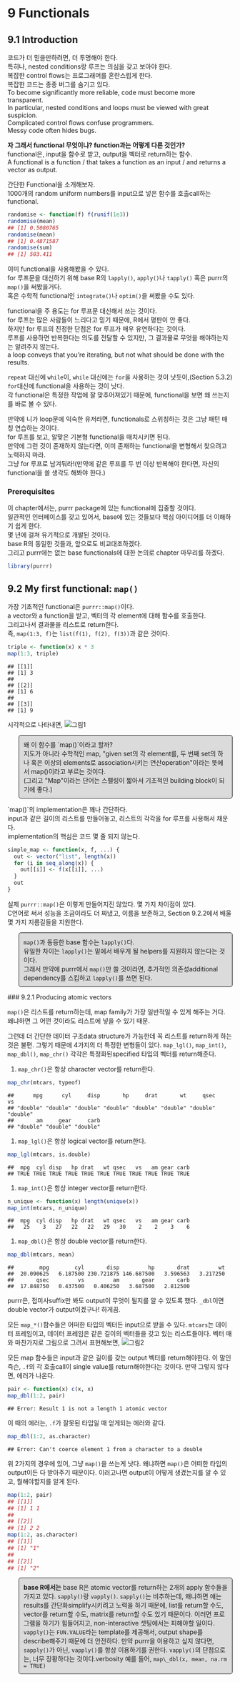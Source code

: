 9 Functionals
=============

9.1 Introduction
----------------

코드가 더 믿을만하려면, 더 투명해야 한다. <br /> 특히나, nested conditions랑 루프는 의심을 갖고 보아야 한다. <br /> 복잡한 control flows는 프로그래머를 혼란스럽게 한다. <br /> 복잡한 코드는 종종 버그를 숨기고 있다. <br /> To become significantly more reliable, code must become more transparent. <br /> In particular, nested conditions and loops must be viewed with great suspicion. <br /> Complicated control flows confuse programmers. <br /> Messy code often hides bugs.

**자 그래서 functional 무엇이냐? function과는 어떻게 다른 것인가?** <br /> functional은, input을 함수로 받고, output을 벡터로 return하는 함수. <br /> A functional is a function / that takes a function as an input / and returns a vector as output.

간단한 Functional을 소개해보자. <br /> 1000개의 random uniform numbers를 input으로 넣은 함수를 호출call하는 functional.

``` r
randomise <- function(f) f(runif(1e3))
randomise(mean)
## [1] 0.5080765
randomise(mean)
## [1] 0.4871587
randomise(sum)
## [1] 503.411
```

이미 functional을 사용해봤을 수 있다. <br /> for 루프문을 대신하기 위해 base R의 `lapply()`, `apply()`나 `tapply()` 혹은 purrr의 `map()`을 써봤을거다. <br /> 혹은 수학적 functional인 `integrate()`나 `optim()`을 써봤을 수도 있다.

functional을 주 용도는 for 루프문 대신해서 쓰는 것이다. <br /> for 루프는 많은 사람들이 느리다고 믿기 때문에, R에서 평판이 안 좋다. <br /> 하지만 for 루프의 진정한 단점은 for 루프가 매우 유연하다는 것이다. <br /> 루프를 사용하면 반복한다는 의도를 전달할 수 있지만, 그 결과물로 무엇을 해야하는지는 알려주지 않는다. <br /> a loop conveys that you’re iterating, but not what should be done with the results.

`repeat` 대신에 `while`이, `while` 대신에는 `for`을 사용하는 것이 낫듯이,(Section 5.3.2) <br /> `for`대신에 functional을 사용하는 것이 낫다. <br /> 각 functional은 특정한 작업에 잘 맞추어져있기 때문에, functional을 보면 왜 쓰는지를 바로 볼 수 있다.

만약에 니가 loop문에 익숙한 유저라면, functionals로 스위칭하는 것은 그냥 패턴 매칭 연습하는 것이다. <br /> for 루프를 보고, 알맞은 기본형 functional을 매치시키면 된다. <br /> 만약에 그런 것이 존재하지 않는다면, 이미 존재하는 functional을 변형해서 찾으려고 노력하지 마라. <br /> 그냥 for 루프로 남겨둬라!(만약에 같은 루프를 두 번 이상 반복해야 한다면, 자신의 functional을 쓸 생각도 해봐야 한다.)

### Prerequisites

이 chapter에서는, purrr package에 있는 functional에 집중할 것이다. <br /> 일관적인 인터페이스를 갖고 있어서, base에 있는 것들보다 핵심 아이디어를 더 이해하기 쉽게 한다. <br /> 몇 년에 걸쳐 유기적으로 개발된 것이다. <br /> base R의 동일한 것들과, 앞으로도 비교대조하겠다. <br /> 그리고 purrr에는 없는 base functionals에 대한 논의로 chapter 마무리를 하겠다.

``` r
library(purrr)
```

9.2 My first functional: `map()`
--------------------------------

가장 기초적인 functional은 `purrr::map()`이다. <br /> a vector와 a function을 받고, 벡터의 각 element에 대해 함수를 호출한다. <br /> 그리고나서 결과물을 리스트로 return한다. <br /> 즉, `map(1:3, f)`는 `list(f(1), f(2), f(3))`과 같은 것이다.

``` r
triple <- function(x) x * 3
map(1:3, triple)
```

    ## [[1]]
    ## [1] 3
    ## 
    ## [[2]]
    ## [1] 6
    ## 
    ## [[3]]
    ## [1] 9

시각적으로 나타내면, ![그림1](https://d33wubrfki0l68.cloudfront.net/f0494d020aa517ae7b1011cea4c4a9f21702df8b/2577b/diagrams/functionals/map.png)

<style>
p.comment {
background-color: #DBDBDB;
padding: 10px;
border: 1px solid black;
margin-left: 25px;
border-radius: 5px;
}
</style>
<p class="comment">
왜 이 함수를 `map()`이라고 할까? <br /> 지도가 아니라 수학적인 map, "given set의 각 element를, 두 번째 set의 하나 혹은 이상의 elements로 association시키는 연산operation"이라는 뜻에서 map()이라고 부르는 것이다. <br /> (그리고 "Map"이라는 단어는 스펠링이 짧아서 기초적인 building block이 되기에 좋다.)
</p>
`map()`의 implementation은 꽤나 간단하다. <br /> input과 같은 길이의 리스트를 만들어놓고, 리스트의 각각을 for 루프를 사용해서 채운다. <br /> implementation의 핵심은 코드 몇 줄 되지 않는다.

``` r
simple_map <- function(x, f, ...) {
  out <- vector("list", length(x))
  for (i in seq_along(x)) {
    out[[i]] <- f(x[[i]], ...)
  }
  out
}
```

실제 `purrr::map()`은 이렇게 만들어지진 않았다. 몇 가지 차이점이 있다. <br /> C언어로 써서 성능을 조금이라도 더 짜냈고, 이름을 보존하고, Section 9.2.2에서 배울 몇 가지 지름길들을 지원한다.

<p class="comment">
<code>map()</code>과 동등한 base 함수는 <code>lapply()</code>다. <br /> 유일한 차이는 <code>lapply()</code>는 밑에서 배우게 될 helpers를 지원하지 않는다는 것이다. <br /> 그래서 만약에 purrr에서 <code>map()</code>만 쓸 것이라면, 추가적인 의존성additional dependency를 스킵하고 <code>lapply()</code>를 쓰면 된다.
</p>
### 9.2.1 Producing atomic vectors

`map()`은 리스트를 return하는데, map family가 가장 일반적일 수 있게 해주는 거다. 왜냐하면 그 어떤 것이라도 리스트에 넣을 수 있기 때문.

그런데 더 간단한 데이터 구조data structure가 가능한데 꼭 리스트를 return하게 하는 것은 불편. 그렇기 때문에 4가지의 더 특정한 변형들이 있다. `map_lgl()`, `map_int()`, `map_dbl()`, `map_chr()` 각각은 특정화된specified 타입의 벡터를 return해준다.

1.  `map_chr()`은 항상 character vector를 return한다.

``` r
map_chr(mtcars, typeof)
```

    ##      mpg      cyl     disp       hp     drat       wt     qsec       vs 
    ## "double" "double" "double" "double" "double" "double" "double" "double" 
    ##       am     gear     carb 
    ## "double" "double" "double"

1.  `map_lgl()`은 항상 logical vector를 return한다.

``` r
map_lgl(mtcars, is.double)
```

    ##  mpg  cyl disp   hp drat   wt qsec   vs   am gear carb 
    ## TRUE TRUE TRUE TRUE TRUE TRUE TRUE TRUE TRUE TRUE TRUE

1.  `map_int()`은 항상 integer vector를 return한다.

``` r
n_unique <- function(x) length(unique(x))
map_int(mtcars, n_unique)
```

    ##  mpg  cyl disp   hp drat   wt qsec   vs   am gear carb 
    ##   25    3   27   22   22   29   30    2    2    3    6

1.  `map_dbl()`은 항상 double vector를 return한다.

``` r
map_dbl(mtcars, mean)
```

    ##        mpg        cyl       disp         hp       drat         wt 
    ##  20.090625   6.187500 230.721875 146.687500   3.596563   3.217250 
    ##       qsec         vs         am       gear       carb 
    ##  17.848750   0.437500   0.406250   3.687500   2.812500

purrr은, 접미사suffix만 봐도 output이 무엇이 될지를 알 수 있도록 했다. `_dbl`이면 double vector가 output이겠구나! 하게끔.

모든 `map_*()`함수들은 어떠한 타입의 벡터든 input으로 받을 수 있다. `mtcars`는 데이터 프레임이고, 데이터 프레임은 같은 길이의 벡터들을 갖고 있는 리스트들이다. 벡터 때와 마찬가지로 그림으로 그려서 표현해보면, ![그림2](https://d33wubrfki0l68.cloudfront.net/12f6af8404d9723dff9cc665028a35f07759299d/d0d9a/diagrams/functionals/map-list.png)

모든 map 함수들은 input과 같은 길이를 갖는 output 벡터를 return해야한다. 이 말인즉슨, `.f`의 각 호출call이 single value를 return해야한다는 것이다. 만약 그렇지 않다면, 에러가 나온다.

``` r
pair <- function(x) c(x, x)
map_dbl(1:2, pair)
```

    ## Error: Result 1 is not a length 1 atomic vector

이 때의 에러는, `.f`가 잘못된 타입일 때 얻게되는 에러와 같다.

``` r
map_dbl(1:2, as.character)
```

    ## Error: Can't coerce element 1 from a character to a double

위 2가지의 경우에 있어, 그냥 `map()`을 쓰는게 낫다. 왜냐하면 `map()`은 어떠한 타입의 output이든 다 받아주기 때문이다. 이러고나면 output이 어떻게 생겼는지를 알 수 있고, 뭘해야할지를 알게 된다.

``` r
map(1:2, pair)
## [[1]]
## [1] 1 1
## 
## [[2]]
## [1] 2 2
map(1:2, as.character)
## [[1]]
## [1] "1"
## 
## [[2]]
## [1] "2"
```

<p class="comment">
<strong>base R에서는</strong> base R은 atomic vector를 return하는 2개의 apply 함수들을 가지고 있다. <code>sapply()</code>랑 <code>vapply()</code>. <code>sapply()</code>는 비추하는데, 왜냐하면 얘는 results를 간단화simplify시키려고 노력을 하기 때문에, list를 return할 수도, vector를 return할 수도, matrix를 return할 수도 있기 때문이다. 이러면 프로그램을 하기가 힘들어지고, non-interactive 셋팅에서는 피해야할 일이다. <code>vapply()</code>는 <code>FUN.VALUE</code>라는 template를 제공해서, output shape를 describe해주기 때문에 더 안전하다. 만약 purrr을 이용하고 싶지 않다면, <code>sapply()</code>가 아닌, <code>vapply()</code>를 항상 이용하기를 권한다. <code>vapply()</code>의 단점으로는, 너무 장황하다는 것이다.verbosity 예를 들어, <code>map\_dbl(x, mean, na.rm = TRUE)</code>
</p>
